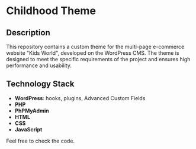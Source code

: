 # Childhood Theme

## Description

This repository contains a custom theme for the multi-page e-commerce website "Kids World", developed on the WordPress CMS. The theme is designed to meet the specific requirements of the project and ensures high performance and usability.

## Technology Stack

- **WordPress**: hooks, plugins, Advanced Custom Fields
- **PHP**
- **PhPMyAdmin**
- **HTML**
- **CSS**
- **JavaScript**

Feel free to check the code.
